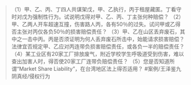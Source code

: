 >（1）甲、乙、丙、丁四人共谋架戊，甲、乙执行，丙于租屋藏匿。丁看守时对戊为强制性行为。试说明戊得对甲、乙、丙、丁主张何种赔偿？
（2）甲、乙两人开车超速互撞，伤害路人丙，各有50％的过失。试问甲或乙得否主张对丙仅各负50％的损害赔偿责任？
（3）甲、乙在山区丢弃废石，其中之一击中丙。丙是否须证明为何人丢弃废石所击中，始能请求损害赔偿？法律宜否规定甲、乙应对丙连带负损害赔偿责任，或各负一半的赔偿责任？
（4）某工业区有20家工厂排放废气，附近学校学生呼吸道受到伤害，难以查出加害人时，得否使20家工厂连带负赔偿责任？
（5）您是否知道所谓“Market Share Liability”，在台湾地区法上得否适用？ #案例/王泽鉴九阴真经/侵权行为 